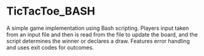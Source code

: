 # TicTacToe_BASH
A simple game implementation using Bash scripting. Players input taken from an input file and then is read from the file to update the board, and the script determines the winner or declares a draw. Features error handling and uses exit codes for outcomes.
